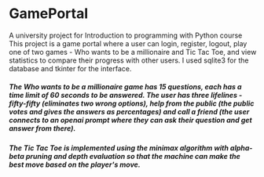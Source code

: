 # GamePortal
 A university project for Introduction to programming with Python course
 This project is a game portal where a user can login, register, logout, play one of two games - Who wants to be a millionaire and Tic Tac Toe, and view statistics to compare their progress with other users. I used sqlite3 for the database and tkinter for the interface. 
##### The Who wants to be a millionaire game has 15 questions, each has a time limit of 60 seconds to be answered. The user has three lifelines - fifty-fifty (eliminates two wrong options), help from the public (the public votes and gives the answers as percentages) and call a friend (the user connects to an openai prompt where they can ask their question and get answer from there).
##### The Tic Tac Toe is implemented using the minimax algorithm with alpha-beta pruning and depth evaluation so that the machine can make the best move based on the player's move.
